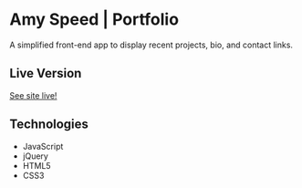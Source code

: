 # Amy Speed | Portfolio
A simplified front-end app to display recent projects, bio, and contact links.

## Live Version
[See site live!](https://amyspeed.github.io/Portfolio/)

## Technologies

* JavaScript
* jQuery
* HTML5
* CSS3